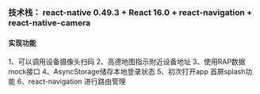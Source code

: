 ### 技术栈： react-native 0.49.3 + React 16.0 + react-navigation + react-native-camera

#### 实现功能

1、可以调用设备摄像头扫码
2、高德地图指示附近设备地址
3、使用RAP数据mock接口
4、AsyncStorage储存本地登录状态
5、初次打开app 首屏splash功能
6、react-navigation 进行路由管理
